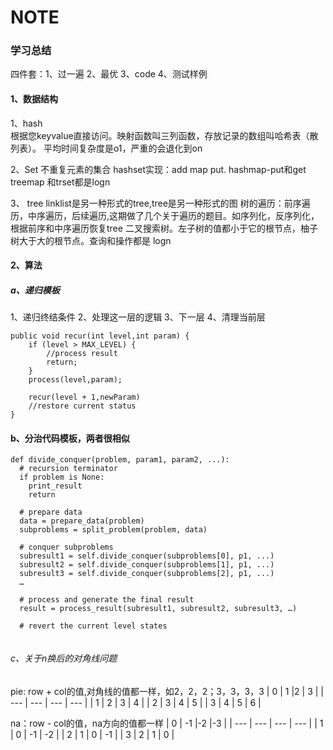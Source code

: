 # NOTE

### 学习总结

四件套：1、过一遍 2、最优  3、code 4、测试样例 

#### 1、数据结构
1、hash  
根据您keyvalue直接访问。映射函数叫三列函数，存放记录的数组叫哈希表（散列表）。 平均时间复杂度是o1，严重的会退化到on

2、Set
不重复元素的集合
hashset实现：add map put.  hashmap-put和get  treemap 和trset都是logn

3、 tree
linklist是另一种形式的tree,tree是另一种形式的图
树的遍历：前序遍历，中序遍历，后续遍历,这期做了几个关于遍历的题目。如序列化，反序列化，根据前序和中序遍历恢复tree
二叉搜索树。左子树的值都小于它的根节点，柚子树大于大的根节点。查询和操作都是 logn

#### 2、算法

##### a、递归模板

1、递归终结条件
2、处理这一层的逻辑
3、下一层
4、清理当前层
```
public void recur(int level,int param) {
    if (level > MAX_LEVEL) {
        //process result
        return;
    }
    process(level,param);
    
    recur(level + 1,newParam)
    //restore current status
}

```

#### b、分治代码模板，两者很相似
```
def divide_conquer(problem, param1, param2, ...): 
  # recursion terminator 
  if problem is None: 
	print_result 
	return 

  # prepare data 
  data = prepare_data(problem) 
  subproblems = split_problem(problem, data) 

  # conquer subproblems 
  subresult1 = self.divide_conquer(subproblems[0], p1, ...) 
  subresult2 = self.divide_conquer(subproblems[1], p1, ...) 
  subresult3 = self.divide_conquer(subproblems[2], p1, ...) 
  …

  # process and generate the final result 
  result = process_result(subresult1, subresult2, subresult3, …)
	
  # revert the current level states


```

###### c、关于n换后的对角线问题

pie:  row + col的值,对角线的值都一样，如2，2，2；3，3，3，3
| 0 | 1 |2  | 3 |
| --- | --- | --- | --- |
| 1 | 2 | 3 | 4 |
| 2 | 3 | 4 | 5 |
| 3 | 4 | 5 | 6 |

na：row - col的值，na方向的值都一样
| 0 | -1 |-2  |-3  |
| --- | --- | --- | --- |
| 1 | 0 | -1 | -2 |
| 2 | 1 | 0 | -1 |
| 3 | 2 | 1 | 0 |
